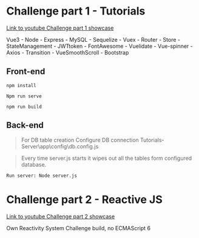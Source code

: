 # Challenge part 1 - Tutorials
 
[Link to youtube Challenge part 1 showcase](https://www.youtube.com/watch?v=v2fUj8zf40w)

Vue3 - Node - Express - MySQL - Sequelize - Vuex - Router - Store - StateManagement - JWTtoken - FontAwesome - Vuelidate - Vue-spinner - Axios - Transition - VueSmoothScroll - Bootstrap


## Front-end
` npm install `

` Npm run serve `

` npm run build `

## Back-end

> For DB table creation Configure DB connection Tutorials-Server\app\config\db.config.js

> Every time server.js starts it wipes out all the tables form configured database.

 ` Run server: Node server.js `

# Challenge part 2 - Reactive JS

[Link to youtube Challenge part 2 showcase](https://www.youtube.com/watch?v=GIFM09uoq28)

Own Reactivity System Challenge build, no ECMAScript 6


